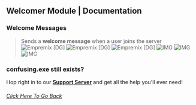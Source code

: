 ## Welcomer Module | Documentation

### Welcome Messages
> Sends a **welcome message** when a user joins the server
![Empremix [DG]](https://cdn.discordapp.com/attachments/716657082157236254/716665228305236028/exwelcomer_enable.png)
![Empremix [DG]](https://cdn.discordapp.com/attachments/716657082157236254/716665226518331483/exwelcomer_disable.png)
![Empremix [DG]](https://cdn.discordapp.com/attachments/716657082157236254/716667715246358648/exwelcomer_setchannel.png)
![IMG](https://cdn.discordapp.com/attachments/716657082157236254/716668833812840508/exwelcomer_text_info.png)
![IMG](https://cdn.discordapp.com/attachments/716657082157236254/716664585389604989/exwelcomer_text_change.png)
![IMG](https://cdn.discordapp.com/attachments/716657082157236254/716664614078906368/exwelcomer_text_disable.png)


### confusing.exe still exists? 
Hop right in to our [**Support Server**](https://discord.gg/HA7UCtr) and get all the help you'll ever need!




###### [Click Here To Go Back](https://github.com/TheHQE/Empremix/tree/master/Documentation/Free/README.MD)
